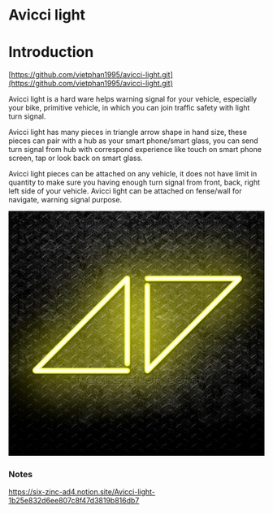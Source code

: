 # Avicci light

# Introduction

[https://github.com/vietphan1995/avicci-light.git](https://github.com/vietphan1995/avicci-light.git)

Avicci light is a hard ware helps warning signal for your vehicle, especially your bike, primitive vehicle, in which you can join traffic safety with light turn signal.

Avicci light has many pieces in triangle arrow shape in hand size, these pieces can pair with a hub as your smart phone/smart glass, you can send turn signal from hub with correspond experience like touch on smart phone screen, tap or look back on smart glass.

Avicci light pieces can be attached on any vehicle, it does not have limit in quantity to make sure you having enough turn signal from front, back, right left side of your vehicle.  Avicci light can be attached on fense/wall for navigate, warning signal purpose.

![image.png](image.png)

### Notes
https://six-zinc-ad4.notion.site/Avicci-light-1b25e832d6ee807c8f47d3819b816db7